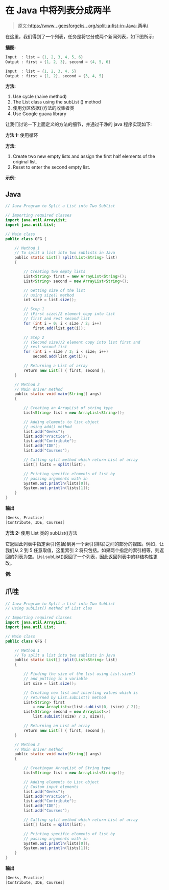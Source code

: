 # 在 Java 中将列表分成两半

> 原文:[https://www . geesforgeks . org/split-a-list-in-Java-两半/](https://www.geeksforgeeks.org/split-a-list-into-two-halves-in-java/)

在这里，我们得到了一个列表，任务是将它分成两个新闻列表，如下图所示:

**插图:**

```java
Input  : list = {1, 2, 3, 4, 5, 6}
Output : first = {1, 2, 3}, second = {4, 5, 6}

Input  : list = {1, 2, 3, 4, 5}
Output : first = {1, 2}, second = {3, 4, 5}
```

**方法:**

1.  Use cycle (naive method)
2.  The List class using the subList () method
3.  使用分区依据()方法的收集者类
4.  Use Google guava library

让我们讨论一下上面定义的方法的细节，并通过干净的 java 程序实现如下:

**方法 1:** 使用循环

**方法:**

1.  Create two new empty lists and assign the first half elements of the original list.
2.  Reset to enter the second empty list.

**示例:**

## Java

```java
// Java Program to Split a List into Two Sublist

// Importing required classes
import java.util.ArrayList;
import java.util.List;

// Main class
public class GFG {

    // Method 1
    // To split a list into two sublists in Java
    public static List[] split(List<String> list)
    {

        // Creating two empty lists
        List<String> first = new ArrayList<String>();
        List<String> second = new ArrayList<String>();

        // Getting size of the list
        // using size() method
        int size = list.size();

        // Step 1
        // (First size)/2 element copy into list
        // first and rest second list
        for (int i = 0; i < size / 2; i++)
            first.add(list.get(i));

        // Step 2
        // (Second size)/2 element copy into list first and
        // rest second list
        for (int i = size / 2; i < size; i++)
            second.add(list.get(i));

        // Returning a List of array
        return new List[] { first, second };
    }

    // Method 2
    // Main driver method
    public static void main(String[] args)
    {

        // Creating an ArrayList of string type
        List<String> list = new ArrayList<String>();

        // Adding elements to list object
        // using add() method
        list.add("Geeks");
        list.add("Practice");
        list.add("Contribute");
        list.add("IDE");
        list.add("Courses");

        // Calling split method which return List of array
        List[] lists = split(list);

        // Printing specific elements of list by
        // passing arguments with in
        System.out.println(lists[0]);
        System.out.println(lists[1]);
    }
}
```

**输出**

```java
[Geeks, Practice]
[Contribute, IDE, Courses]
```

**方法 2:** 使用 List 类的 subList()方法

它返回此列表中指定索引(包括)到另一个索引(排除)之间的部分的视图。例如，让我们从 2 到 5 任意取值，这里索引 2 将只包括。如果两个指定的索引相等，则返回的列表为空。List.subList()返回了一个列表，因此返回列表中的非结构性更改。

**例:**

## 爪哇

```java
// Java Program to Split a List into Two SubList
// Using subList() method of List clas

// Importing required classes
import java.util.ArrayList;
import java.util.List;

// Main class
public class GFG {

    // Method 1
    // To split a list into two sublists in Java
    public static List[] split(List<String> list)
    {

        // Finding the size of the list using List.size()
        // and putting in a variable
        int size = list.size();

        // Creating new list and inserting values which is
        // returned by List.subList() method
        List<String> first
            = new ArrayList<>(list.subList(0, (size) / 2));
        List<String> second = new ArrayList<>(
            list.subList((size) / 2, size));

        // Returning an List of array
        return new List[] { first, second };
    }

    // Method 2
    // Main driver method
    public static void main(String[] args)
    {

        // Creatingan ArrayList of String type
        List<String> list = new ArrayList<String>();

        // Adding elements to List object
        // Custom input elements
        list.add("Geeks");
        list.add("Practice");
        list.add("Contribute");
        list.add("IDE");
        list.add("Courses");

        // Calling split method which return List of array
        List[] lists = split(list);

        // Printing specific elements of list by
        // passing arguments with in
        System.out.println(lists[0]);
        System.out.println(lists[1]);
    }
}
```

**输出**

```java
[Geeks, Practice]
[Contribute, IDE, Courses]
```